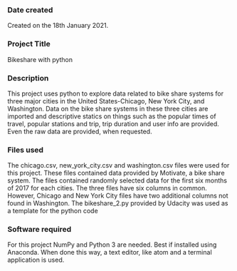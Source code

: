 ### Date created
Created on the 18th January 2021.

### Project Title
Bikeshare with python

### Description
This project uses python to explore data related to bike share systems for three major cities in the
United States-Chicago, New York City, and Washington. Data on the bike share systems in these three
cities are imported and descriptive statics on things such as the popular times of travel, popular stations and 
trip, trip duration and user info are provided. Even the raw data are provided, when requested. 


### Files used
The chicago.csv, new_york_city.csv and washington.csv files were used for this project. These files contained data
provided by Motivate, a bike share system. The files contained randomly selected data for the first six months of
2017 for each cities. The three files have six columns in common. However, Chicago and New York City files have 
two additional columns not found in Washington. The bikeshare_2.py provided by Udacity was used as a template for the 
python code

### Software required
For this project NumPy and Python 3 are needed. Best if installed using Anaconda. When done this way, a text editor, like atom
and a terminal application is used. 

